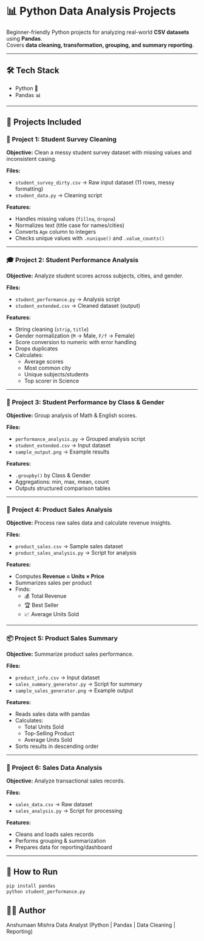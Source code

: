 # 📊 Python Data Analysis Projects  

Beginner-friendly Python projects for analyzing real-world **CSV datasets** using **Pandas**.  
Covers **data cleaning, transformation, grouping, and summary reporting**.  

---

## 🛠️ Tech Stack  
- Python 🐍  
- Pandas 📊  

---

## 📂 Projects Included  

### 🧹 Project 1: Student Survey Cleaning  
**Objective:** Clean a messy student survey dataset with missing values and inconsistent casing.  

**Files:**  
- `student_survey_dirty.csv` → Raw input dataset (11 rows, messy formatting)  
- `student_data.py` → Cleaning script  

**Features:**  
- Handles missing values (`fillna`, `dropna`)  
- Normalizes text (title case for names/cities)  
- Converts `Age` column to integers  
- Checks unique values with `.nunique()` and `.value_counts()`  

---

### 🎓 Project 2: Student Performance Analysis  
**Objective:** Analyze student scores across subjects, cities, and gender.  

**Files:**  
- `student_performance.py` → Analysis script  
- `student_extended.csv` → Cleaned dataset (output)  

**Features:**  
- String cleaning (`strip`, `title`)  
- Gender normalization (`M` → Male, `F/f` → Female)  
- Score conversion to numeric with error handling  
- Drops duplicates  
- Calculates:  
  - Average scores  
  - Most common city  
  - Unique subjects/students  
  - Top scorer in Science  

---

### 🧠 Project 3: Student Performance by Class & Gender  
**Objective:** Group analysis of Math & English scores.  

**Files:**  
- `performance_analysis.py` → Grouped analysis script  
- `student_extended.csv` → Input dataset  
- `sample_output.png` → Example results  

**Features:**  
- `.groupby()` by Class & Gender  
- Aggregations: min, max, mean, count  
- Outputs structured comparison tables  

---

### 🛒 Project 4: Product Sales Analysis  
**Objective:** Process raw sales data and calculate revenue insights.  

**Files:**  
- `product_sales.csv` → Sample sales dataset  
- `product_sales_analysis.py` → Script for analysis  

**Features:**  
- Computes **Revenue = Units × Price**  
- Summarizes sales per product  
- Finds:  
  - 💰 Total Revenue  
  - 🏆 Best Seller  
  - 📈 Average Units Sold  

---

### 📦 Project 5: Product Sales Summary  
**Objective:** Summarize product sales performance.  

**Files:**  
- `product_info.csv` → Input dataset  
- `sales_summary_generator.py` → Script for summary  
- `sample_sales_generator.png` → Example output  

**Features:**  
- Reads sales data with pandas  
- Calculates:  
  - Total Units Sold  
  - Top-Selling Product  
  - Average Units Sold  
- Sorts results in descending order  

---

### 📑 Project 6: Sales Data Analysis  
**Objective:** Analyze transactional sales records.  

**Files:**  
- `sales_data.csv` → Raw dataset  
- `sales_analysis.py` → Script for processing  

**Features:**  
- Cleans and loads sales records  
- Performs grouping & summarization  
- Prepares data for reporting/dashboard  

---
## 🚀 How to Run  

```bash
pip install pandas
python student_performance.py

```

## 👨‍💻 Author
Anshumaan Mishra
Data Analyst (Python | Pandas | Data Cleaning | Reporting)

